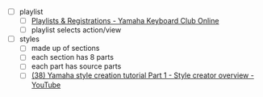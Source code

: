 - [ ] playlist
	- [ ] [Playlists & Registrations - Yamaha Keyboard Club Online](https://au.yamaha.com/en/products/contents/keyboards/keyboardclub/playlist.html)
	- [ ] playlist selects action/view

- [ ] styles
	- [ ] made up of sections
	- [ ] each section has 8 parts
	- [ ] each part has source parts
	- [ ] [(38) Yamaha style creation tutorial Part 1 - Style creator overview - YouTube](https://www.youtube.com/watch?v=rTs5mqxy8TY)